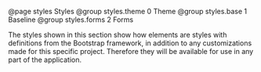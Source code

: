 @page styles Styles
@group styles.theme 0 Theme
@group styles.base 1 Baseline
@group styles.forms 2 Forms


The styles shown in this section show how elements are styles with definitions from the Bootstrap framework, in addition to any customizations made for this specific project. Therefore they will be available for use in any part of the application.
